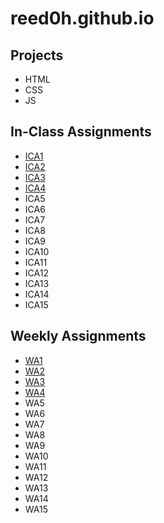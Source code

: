 # reed0h.github.io

## Projects ##

+ HTML
+ CSS
+ JS

## In-Class Assignments ##

+ [ICA1](https://github.com/reed0h/reed0h.github.io/blob/8ce1aef4e1e8f399c126f6eac3472fbf5c1fa9b3/ICA/index.html)
+ [ICA2](https://github.com/reed0h/reed0h.github.io/blob/6503561e8eb4e761bdf5a053ae2188ff35450b9e/WA/wa2.html)
+ [ICA3](https://github.com/reed0h/reed0h.github.io/blob/c19fd47580d788b493940396b9758d4439897248/ICA/ica3.html)
+ [ICA4](https://github.com/reed0h/reed0h.github.io/blob/61a1c759812bc114af5d25197919978fb79fe352/ICA/ica4.html)
+ ICA5
+ ICA6
+ ICA7
+ ICA8
+ ICA9
+ ICA10
+ ICA11
+ ICA12
+ ICA13
+ ICA14
+ ICA15

## Weekly Assignments ##

+ [WA1](https://github.com/reed0h/reed0h.github.io/blob/dfccc6096f35e55efbc696b0efa0ca932c171764/WA/wa1.html)
+ [WA2](https://github.com/reed0h/reed0h.github.io/blob/dfccc6096f35e55efbc696b0efa0ca932c171764/WA/wa2.html)
+ [WA3](https://github.com/reed0h/reed0h.github.io/blob/dfccc6096f35e55efbc696b0efa0ca932c171764/WA/wa3.html)
+ [WA4](https://github.com/reed0h/reed0h.github.io/blob/61922b7baf5e04193a6f20b479da3a925affe28d/WA/wa4.html)
+ WA5
+ WA6
+ WA7
+ WA8
+ WA9
+ WA10
+ WA11
+ WA12
+ WA13
+ WA14
+ WA15
